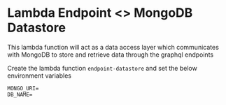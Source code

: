 # Lambda Endpoint <> MongoDB Datastore

This lambda function will act as a data access layer which communicates with MongoDB to store and retrieve data through the graphql endpoints

Create the lambda function `endpoint-datastore` and set the below environment variables

```
MONGO_URI=
DB_NAME=
```
